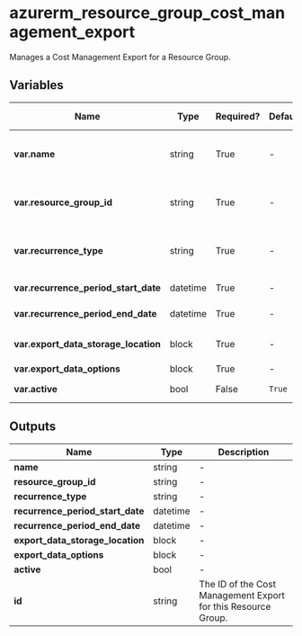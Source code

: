 # azurerm_resource_group_cost_management_export

Manages a Cost Management Export for a Resource Group.

## Variables

| Name | Type | Required? | Default  | possible values | Description |
| ---- | ---- | --------- | -------- | ----------- | ----------- |
| **var.name** | string | True | -  |  -  | Specifies the name of the Cost Management Export. Changing this forces a new resource to be created. | 
| **var.resource_group_id** | string | True | -  |  -  | The id of the resource group on which to create an export. Changing this forces a new resource to be created. | 
| **var.recurrence_type** | string | True | -  |  `Annually`, `Daily`, `Monthly`, `Weekly`  | How often the requested information will be exported. Valid values include `Annually`, `Daily`, `Monthly`, `Weekly`. | 
| **var.recurrence_period_start_date** | datetime | True | -  |  -  | The date the export will start capturing information. | 
| **var.recurrence_period_end_date** | datetime | True | -  |  -  | The date the export will stop capturing information. | 
| **var.export_data_storage_location** | block | True | -  |  -  | A `export_data_storage_location` block. | 
| **var.export_data_options** | block | True | -  |  -  | A `export_data_options` block. | 
| **var.active** | bool | False | `True`  |  -  | Is the cost management export active? Default is `true`. | 



## Outputs

| Name | Type | Description |
| ---- | ---- | --------- | 
| **name** | string  | - | 
| **resource_group_id** | string  | - | 
| **recurrence_type** | string  | - | 
| **recurrence_period_start_date** | datetime  | - | 
| **recurrence_period_end_date** | datetime  | - | 
| **export_data_storage_location** | block  | - | 
| **export_data_options** | block  | - | 
| **active** | bool  | - | 
| **id** | string  | The ID of the Cost Management Export for this Resource Group. | 